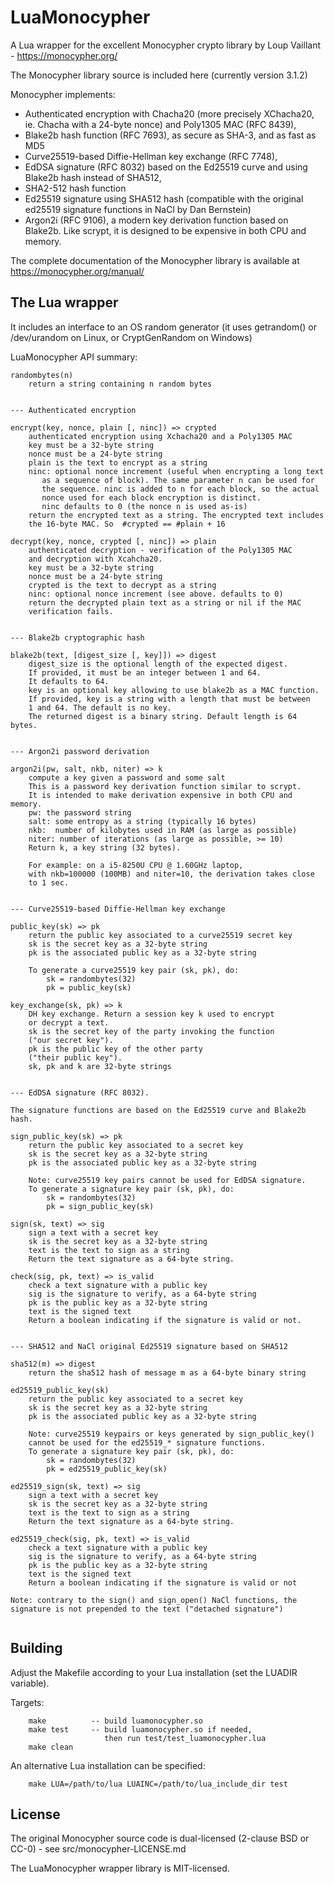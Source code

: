 # LuaMonocypher

A Lua wrapper for the excellent Monocypher crypto library by Loup Vaillant -  https://monocypher.org/

The Monocypher library source is included here (currently version 3.1.2)

Monocypher implements:

* Authenticated encryption with Chacha20 (more precisely XChacha20, ie. Chacha with a 24-byte nonce) and Poly1305 MAC  (RFC 8439), 
* Blake2b hash function (RFC 7693), as secure as SHA-3, and as fast as MD5
* Curve25519-based Diffie-Hellman key exchange (RFC 7748),
* EdDSA signature (RFC 8032) based on the Ed25519 curve and using Blake2b hash instead of SHA512,
* SHA2-512 hash function
* Ed25519 signature using SHA512 hash (compatible with the original ed25519 signature functions in NaCl  by Dan Bernstein)
* Argon2i  (RFC 9106), a modern key derivation function based on Blake2b. Like scrypt, it is designed to be expensive in both CPU and memory.

The complete documentation of the Monocypher library is available at https://monocypher.org/manual/


## The Lua wrapper

It includes an interface to an OS random generator (it uses getrandom() or /dev/urandom on Linux, or CryptGenRandom on Windows)

LuaMonocypher API summary:

```
randombytes(n)
	return a string containing n random bytes


--- Authenticated encryption

encrypt(key, nonce, plain [, ninc]) => crypted
	authenticated encryption using Xchacha20 and a Poly1305 MAC
	key must be a 32-byte string
	nonce must be a 24-byte string
	plain is the text to encrypt as a string
	ninc: optional nonce increment (useful when encrypting a long text
	   as a sequence of block). The same parameter n can be used for 
	   the sequence. ninc is added to n for each block, so the actual
	   nonce used for each block encryption is distinct.
	   ninc defaults to 0 (the nonce n is used as-is)
	return the encrypted text as a string. The encrypted text includes 
	the 16-byte MAC. So  #crypted == #plain + 16
	
decrypt(key, nonce, crypted [, ninc]) => plain
	authenticated decryption - verification of the Poly1305 MAC
	and decryption with Xcahcha20.
	key must be a 32-byte string
	nonce must be a 24-byte string
	crypted is the text to decrypt as a string
	ninc: optional nonce increment (see above. defaults to 0)
	return the decrypted plain text as a string or nil if the MAC 
	verification fails.


--- Blake2b cryptographic hash

blake2b(text, [digest_size [, key]]) => digest
	digest_size is the optional length of the expected digest. 
	If provided, it must be an integer between 1 and 64. 
	It defaults to 64.
	key is an optional key allowing to use blake2b as a MAC function.
	If provided, key is a string with a length that must be between 
	1 and 64. The default is no key.
	The returned digest is a binary string. Default length is 64 bytes.


--- Argon2i password derivation 

argon2i(pw, salt, nkb, niter) => k
	compute a key given a password and some salt
	This is a password key derivation function similar to scrypt.
	It is intended to make derivation expensive in both CPU and memory.
	pw: the password string
	salt: some entropy as a string (typically 16 bytes)
	nkb:  number of kilobytes used in RAM (as large as possible)
	niter: number of iterations (as large as possible, >= 10)
	Return k, a key string (32 bytes).

	For example: on a i5-8250U CPU @ 1.60GHz laptop,
	with nkb=100000 (100MB) and niter=10, the derivation takes close
	to 1 sec.


--- Curve25519-based Diffie-Hellman key exchange

public_key(sk) => pk
	return the public key associated to a curve25519 secret key
	sk is the secret key as a 32-byte string
	pk is the associated public key as a 32-byte string

	To generate a curve25519 key pair (sk, pk), do:
		sk = randombytes(32)
		pk = public_key(sk)
	
key_exchange(sk, pk) => k
	DH key exchange. Return a session key k used to encrypt 
	or decrypt a text.
	sk is the secret key of the party invoking the function 
	("our secret key"). 
	pk is the public key of the other party 
	("their public key").
	sk, pk and k are 32-byte strings


--- EdDSA signature (RFC 8032). 

The signature functions are based on the Ed25519 curve and Blake2b hash.

sign_public_key(sk) => pk
	return the public key associated to a secret key
	sk is the secret key as a 32-byte string
	pk is the associated public key as a 32-byte string

	Note: curve25519 key pairs cannot be used for EdDSA signature. 
	To generate a signature key pair (sk, pk), do:
		sk = randombytes(32)
		pk = sign_public_key(sk)

sign(sk, text) => sig
	sign a text with a secret key
	sk is the secret key as a 32-byte string
	text is the text to sign as a string
	Return the text signature as a 64-byte string.

check(sig, pk, text) => is_valid
	check a text signature with a public key
	sig is the signature to verify, as a 64-byte string
	pk is the public key as a 32-byte string
	text is the signed text
	Return a boolean indicating if the signature is valid or not.
	
	
--- SHA512 and NaCl original Ed25519 signature based on SHA512

sha512(m) => digest
	return the sha512 hash of message m as a 64-byte binary string

ed25519_public_key(sk)
	return the public key associated to a secret key
	sk is the secret key as a 32-byte string
	pk is the associated public key as a 32-byte string

	Note: curve25519 keypairs or keys generated by sign_public_key() 
	cannot be used for the ed25519_* signature functions.
	To generate a signature key pair (sk, pk), do:
		sk = randombytes(32)
		pk = ed25519_public_key(sk)

ed25519_sign(sk, text) => sig
	sign a text with a secret key
	sk is the secret key as a 32-byte string
	text is the text to sign as a string
	Return the text signature as a 64-byte string.

ed25519_check(sig, pk, text) => is_valid
	check a text signature with a public key
	sig is the signature to verify, as a 64-byte string
	pk is the public key as a 32-byte string
	text is the signed text
	Return a boolean indicating if the signature is valid or not
	
Note: contrary to the sign() and sign_open() NaCl functions, the 
signature is not prepended to the text ("detached signature")


```

## Building 

Adjust the Makefile according to your Lua installation (set the LUADIR variable). 

Targets:
```
	make          -- build luamonocypher.so
	make test     -- build luamonocypher.so if needed, 
	                 then run test/test_luamonocypher.lua
	make clean
```

An alternative Lua installation can be specified:
```
	make LUA=/path/to/lua LUAINC=/path/to/lua_include_dir test
```


## License

The original Monocypher source code is dual-licensed (2-clause BSD or CC-0) - see src/monocypher-LICENSE.md

The LuaMonocypher wrapper library is MIT-licensed.



